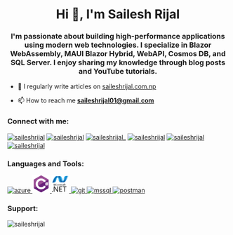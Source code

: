 <h1 align="center">Hi 👋, I'm Sailesh Rijal</h1>
<h3 align="center">I'm passionate about building high-performance applications using modern web technologies. I specialize in Blazor WebAssembly, MAUI Blazor Hybrid, WebAPI, Cosmos DB, and SQL Server. I enjoy sharing my knowledge through blog posts and YouTube tutorials.</h3>

- 📝 I regularly write articles on [saileshrijal.com.np](saileshrijal.com.np)

- 📫 How to reach me **saileshrijal01@gmail.com**

<h3 align="left">Connect with me:</h3>
<p align="left">
<a href="https://codepen.io/saileshrijal" target="blank"><img align="center" src="https://raw.githubusercontent.com/rahuldkjain/github-profile-readme-generator/master/src/images/icons/Social/codepen.svg" alt="saileshrijal" height="30" width="40" /></a>
<a href="https://dev.to/saileshrijal" target="blank"><img align="center" src="https://raw.githubusercontent.com/rahuldkjain/github-profile-readme-generator/master/src/images/icons/Social/devto.svg" alt="saileshrijal" height="30" width="40" /></a>
<a href="https://twitter.com/saileshrijal_" target="blank"><img align="center" src="https://raw.githubusercontent.com/rahuldkjain/github-profile-readme-generator/master/src/images/icons/Social/twitter.svg" alt="saileshrijal_" height="30" width="40" /></a>
<a href="https://linkedin.com/in/saileshrijal" target="blank"><img align="center" src="https://raw.githubusercontent.com/rahuldkjain/github-profile-readme-generator/master/src/images/icons/Social/linked-in-alt.svg" alt="saileshrijal" height="30" width="40" /></a>
<a href="https://instagram.com/saileshrijal" target="blank"><img align="center" src="https://raw.githubusercontent.com/rahuldkjain/github-profile-readme-generator/master/src/images/icons/Social/instagram.svg" alt="saileshrijal" height="30" width="40" /></a>
<a href="https://www.youtube.com/c/saileshrijal" target="blank"><img align="center" src="https://raw.githubusercontent.com/rahuldkjain/github-profile-readme-generator/master/src/images/icons/Social/youtube.svg" alt="saileshrijal" height="30" width="40" /></a>
</p>

<h3 align="left">Languages and Tools:</h3>
<p align="left"> <a href="https://azure.microsoft.com/en-in/" target="_blank" rel="noreferrer"> <img src="https://www.vectorlogo.zone/logos/microsoft_azure/microsoft_azure-icon.svg" alt="azure" width="40" height="40"/> </a> <a href="https://www.w3schools.com/cs/" target="_blank" rel="noreferrer"> <img src="https://raw.githubusercontent.com/devicons/devicon/master/icons/csharp/csharp-original.svg" alt="csharp" width="40" height="40"/> </a> <a href="https://dotnet.microsoft.com/" target="_blank" rel="noreferrer"> <img src="https://raw.githubusercontent.com/devicons/devicon/master/icons/dot-net/dot-net-original-wordmark.svg" alt="dotnet" width="40" height="40"/> </a> <a href="https://git-scm.com/" target="_blank" rel="noreferrer"> <img src="https://www.vectorlogo.zone/logos/git-scm/git-scm-icon.svg" alt="git" width="40" height="40"/> </a> <a href="https://www.microsoft.com/en-us/sql-server" target="_blank" rel="noreferrer"> <img src="https://www.svgrepo.com/show/303229/microsoft-sql-server-logo.svg" alt="mssql" width="40" height="40"/> </a> <a href="https://postman.com" target="_blank" rel="noreferrer"> <img src="https://www.vectorlogo.zone/logos/getpostman/getpostman-icon.svg" alt="postman" width="40" height="40"/> </a> </p>

<h3 align="left">Support:</h3>
<p><a href="https://www.buymeacoffee.com/saileshrijal"> <img align="left" src="https://cdn.buymeacoffee.com/buttons/v2/default-yellow.png" height="50" width="210" alt="saileshrijal" /></a></p><br><br>
